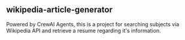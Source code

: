## wikipedia-article-generator

Powered by CrewAI Agents, this is a project for searching subjects via Wikipedia API and retrieve a resume regarding it's information.